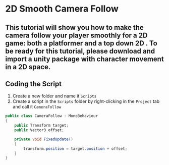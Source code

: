 # 2D Smooth Camera Follow 
## This tutorial will show you how to make the camera follow your player smoothly for a 2D game: both a platformer and a top down 2D . To be ready for this tutorial, please download and import a unity package with character movement in a 2D space.
## Coding the Script
1. Create a new folder and name it ``Scripts``
2. Create a script in the ``Scripts`` folder by right-clicking in the ``Project`` tab and call it ``CameraFollow``

```c#
public class CameraFollow : MonoBehaviour
{
    public Transform target;
    public Vector3 offset;

    private void FixedUpdate()
    {
        transform.position = target.position + offset;
    }
}
```
 
